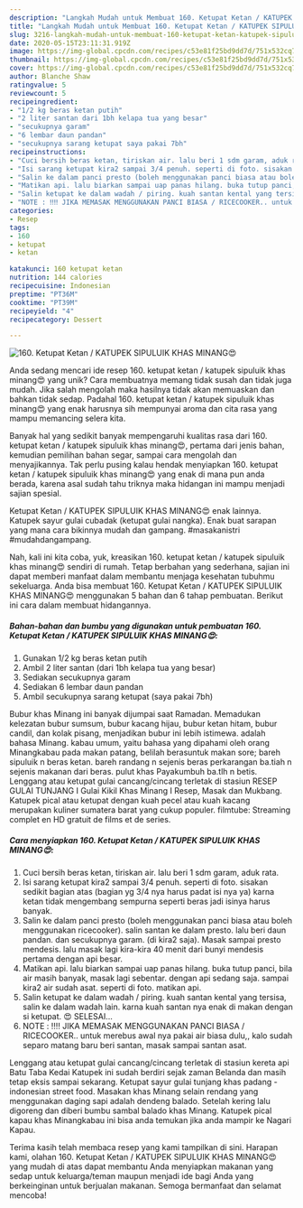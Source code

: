 ```yaml
---
description: "Langkah Mudah untuk Membuat 160. Ketupat Ketan / KATUPEK SIPULUIK KHAS MINANG😍 yang Bikin Ngiler"
title: "Langkah Mudah untuk Membuat 160. Ketupat Ketan / KATUPEK SIPULUIK KHAS MINANG😍 yang Bikin Ngiler"
slug: 3216-langkah-mudah-untuk-membuat-160-ketupat-ketan-katupek-sipuluik-khas-minang-yang-bikin-ngiler
date: 2020-05-15T23:11:31.919Z
image: https://img-global.cpcdn.com/recipes/c53e81f25bd9dd7d/751x532cq70/160-ketupat-ketan-katupek-sipuluik-khas-minang😍-foto-resep-utama.jpg
thumbnail: https://img-global.cpcdn.com/recipes/c53e81f25bd9dd7d/751x532cq70/160-ketupat-ketan-katupek-sipuluik-khas-minang😍-foto-resep-utama.jpg
cover: https://img-global.cpcdn.com/recipes/c53e81f25bd9dd7d/751x532cq70/160-ketupat-ketan-katupek-sipuluik-khas-minang😍-foto-resep-utama.jpg
author: Blanche Shaw
ratingvalue: 5
reviewcount: 5
recipeingredient:
- "1/2 kg beras ketan putih"
- "2 liter santan dari 1bh kelapa tua yang besar"
- "secukupnya garam"
- "6 lembar daun pandan"
- "secukupnya sarang ketupat saya pakai 7bh"
recipeinstructions:
- "Cuci bersih beras ketan, tiriskan air. lalu beri 1 sdm garam, aduk rata."
- "Isi sarang ketupat kira2 sampai 3/4 penuh. seperti di foto. sisakan sedikit bagian atas (bagian yg 3/4 nya harus padat isi nya ya) karna ketan tidak mengembang sempurna seperti beras jadi isinya harus banyak."
- "Salin ke dalam panci presto (boleh menggunakan panci biasa atau boleh menggunakan ricecooker). salin santan ke dalam presto. lalu beri daun pandan. dan secukupnya garam. (di kira2 saja). Masak sampai presto mendesis. lalu masak lagi kira-kira 40 menit dari bunyi mendesis pertama dengan api besar."
- "Matikan api. lalu biarkan sampai uap panas hilang. buka tutup panci, bila air masih banyak, masak lagi sebentar. dengan api sedang saja. sampai kira2 air sudah asat. seperti di foto. matikan api."
- "Salin ketupat ke dalam wadah / piring. kuah santan kental yang tersisa, salin ke dalam wadah lain. karna kuah santan nya enak di makan dengan si ketupat. 😍 SELESAI..."
- "NOTE : ‼️‼️ JIKA MEMASAK MENGGUNAKAN PANCI BIASA / RICECOOKER.. untuk merebus awal nya pakai air biasa dulu,, kalo sudah separo matang baru beri santan, masak sampai santan asat."
categories:
- Resep
tags:
- 160
- ketupat
- ketan

katakunci: 160 ketupat ketan 
nutrition: 144 calories
recipecuisine: Indonesian
preptime: "PT36M"
cooktime: "PT39M"
recipeyield: "4"
recipecategory: Dessert

---
```



![160. Ketupat Ketan / KATUPEK SIPULUIK KHAS MINANG😍](https://img-global.cpcdn.com/recipes/c53e81f25bd9dd7d/751x532cq70/160-ketupat-ketan-katupek-sipuluik-khas-minang😍-foto-resep-utama.jpg)

Anda sedang mencari ide resep 160. ketupat ketan / katupek sipuluik khas minang😍 yang unik? Cara membuatnya memang tidak susah dan tidak juga mudah. Jika salah mengolah maka hasilnya tidak akan memuaskan dan bahkan tidak sedap. Padahal 160. ketupat ketan / katupek sipuluik khas minang😍 yang enak harusnya sih mempunyai aroma dan cita rasa yang mampu memancing selera kita.

Banyak hal yang sedikit banyak mempengaruhi kualitas rasa dari 160. ketupat ketan / katupek sipuluik khas minang😍, pertama dari jenis bahan, kemudian pemilihan bahan segar, sampai cara mengolah dan menyajikannya. Tak perlu pusing kalau hendak menyiapkan 160. ketupat ketan / katupek sipuluik khas minang😍 yang enak di mana pun anda berada, karena asal sudah tahu triknya maka hidangan ini mampu menjadi sajian spesial.

Ketupat Ketan / KATUPEK SIPULUIK KHAS MINANG😍 enak lainnya. Katupek sayur gulai cubadak (ketupat gulai nangka). Enak buat sarapan yang mana cara bikinnya mudah dan gampang. #masakanistri #mudahdangampang.


Nah, kali ini kita coba, yuk, kreasikan 160. ketupat ketan / katupek sipuluik khas minang😍 sendiri di rumah. Tetap berbahan yang sederhana, sajian ini dapat memberi manfaat dalam membantu menjaga kesehatan tubuhmu sekeluarga. Anda bisa membuat 160. Ketupat Ketan / KATUPEK SIPULUIK KHAS MINANG😍 menggunakan 5 bahan dan 6 tahap pembuatan. Berikut ini cara dalam membuat hidangannya.

<!--inarticleads1-->

##### Bahan-bahan dan bumbu yang digunakan untuk pembuatan 160. Ketupat Ketan / KATUPEK SIPULUIK KHAS MINANG😍:

1. Gunakan 1/2 kg beras ketan putih
1. Ambil 2 liter santan (dari 1bh kelapa tua yang besar)
1. Sediakan secukupnya garam
1. Sediakan 6 lembar daun pandan
1. Ambil secukupnya sarang ketupat (saya pakai 7bh)


Bubur khas Minang ini banyak dijumpai saat Ramadan. Memadukan kelezatan bubur sumsum, bubur kacang hijau, bubur ketan hitam, bubur candil, dan kolak pisang, menjadikan bubur ini lebih istimewa. adalah bahasa Minang. kabau umum, yaitu bahasa yang dipahami oleh orang Minangkabau pada makan patang, belilah berasuntuk makan sore; bareh sipuluik n beras ketan. bareh randang n sejenis beras perkarangan ba.tiah n sejenis makanan dari beras. pulut khas Payakumbuh ba.tlh n betis. Lenggang atau ketupat gulai cancang/cincang terletak di stasiun RESEP GULAI TUNJANG I Gulai Kikil Khas Minang I Resep, Masak dan Mukbang. Katupek pical atau ketupat dengan kuah pecel atau kuah kacang merupakan kuliner sumatera barat yang cukup populer. filmtube: Streaming complet en HD gratuit de films et de series. 

<!--inarticleads2-->

##### Cara menyiapkan 160. Ketupat Ketan / KATUPEK SIPULUIK KHAS MINANG😍:

1. Cuci bersih beras ketan, tiriskan air. lalu beri 1 sdm garam, aduk rata.
1. Isi sarang ketupat kira2 sampai 3/4 penuh. seperti di foto. sisakan sedikit bagian atas (bagian yg 3/4 nya harus padat isi nya ya) karna ketan tidak mengembang sempurna seperti beras jadi isinya harus banyak.
1. Salin ke dalam panci presto (boleh menggunakan panci biasa atau boleh menggunakan ricecooker). salin santan ke dalam presto. lalu beri daun pandan. dan secukupnya garam. (di kira2 saja). Masak sampai presto mendesis. lalu masak lagi kira-kira 40 menit dari bunyi mendesis pertama dengan api besar.
1. Matikan api. lalu biarkan sampai uap panas hilang. buka tutup panci, bila air masih banyak, masak lagi sebentar. dengan api sedang saja. sampai kira2 air sudah asat. seperti di foto. matikan api.
1. Salin ketupat ke dalam wadah / piring. kuah santan kental yang tersisa, salin ke dalam wadah lain. karna kuah santan nya enak di makan dengan si ketupat. 😍 SELESAI...
1. NOTE : ‼️‼️ JIKA MEMASAK MENGGUNAKAN PANCI BIASA / RICECOOKER.. untuk merebus awal nya pakai air biasa dulu,, kalo sudah separo matang baru beri santan, masak sampai santan asat.


Lenggang atau ketupat gulai cancang/cincang terletak di stasiun kereta api Batu Taba Kedai Katupek ini sudah berdiri sejak zaman Belanda dan masih tetap eksis sampai sekarang. Ketupat sayur gulai tunjang khas padang - indonesian street food. Masakan khas Minang selain rendang yang menggunakan daging sapi adalah dendeng balado. Setelah kering lalu digoreng dan diberi bumbu sambal balado khas Minang. Katupek pical kapau khas Minangkabau ini bisa anda temukan jika anda mampir ke Nagari Kapau. 

Terima kasih telah membaca resep yang kami tampilkan di sini. Harapan kami, olahan 160. Ketupat Ketan / KATUPEK SIPULUIK KHAS MINANG😍 yang mudah di atas dapat membantu Anda menyiapkan makanan yang sedap untuk keluarga/teman maupun menjadi ide bagi Anda yang berkeinginan untuk berjualan makanan. Semoga bermanfaat dan selamat mencoba!
